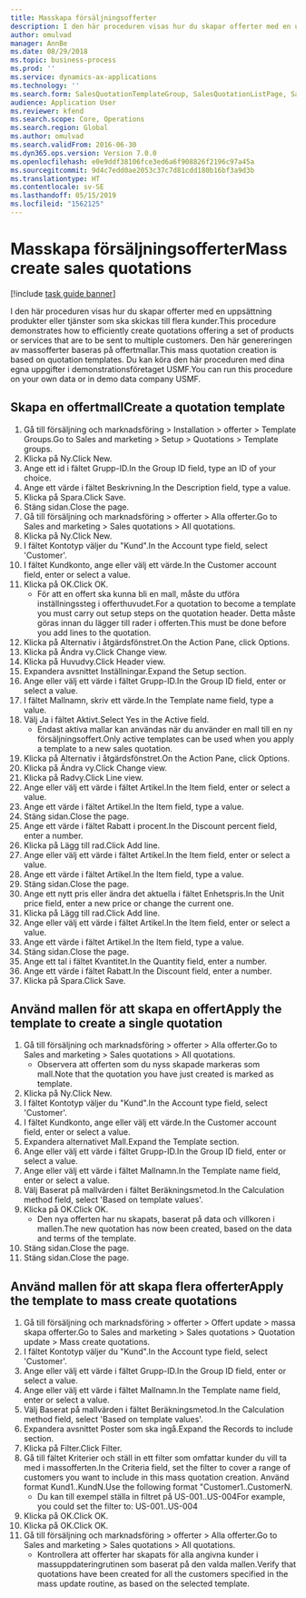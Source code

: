 ```yaml
---
title: Masskapa försäljningsofferter
description: I den här proceduren visas hur du skapar offerter med en uppsättning produkter eller tjänster som ska skickas till flera kunder.
author: omulvad
manager: AnnBe
ms.date: 08/29/2018
ms.topic: business-process
ms.prod: ''
ms.service: dynamics-ax-applications
ms.technology: ''
ms.search.form: SalesQuotationTemplateGroup, SalesQuotationListPage, SalesCreateQuotation, SalesQuotationTable, SysQueryForm
audience: Application User
ms.reviewer: kfend
ms.search.scope: Core, Operations
ms.search.region: Global
ms.author: omulvad
ms.search.validFrom: 2016-06-30
ms.dyn365.ops.version: Version 7.0.0
ms.openlocfilehash: e0e9ddf38106fce3ed6a6f908826f2196c97a45a
ms.sourcegitcommit: 9d4c7edd0ae2053c37c7d81cdd180b16bf3a9d3b
ms.translationtype: HT
ms.contentlocale: sv-SE
ms.lasthandoff: 05/15/2019
ms.locfileid: "1562125"
---
```

# <a name="mass-create-sales-quotations"></a><span data-ttu-id="88168-103">Masskapa försäljningsofferter</span><span class="sxs-lookup"><span data-stu-id="88168-103">Mass create sales quotations</span></span>

[!include [task guide banner](../../includes/task-guide-banner.md)]

<span data-ttu-id="88168-104">I den här proceduren visas hur du skapar offerter med en uppsättning produkter eller tjänster som ska skickas till flera kunder.</span><span class="sxs-lookup"><span data-stu-id="88168-104">This procedure demonstrates how to efficiently create quotations offering a set of products or services that are to be sent to multiple customers.</span></span> <span data-ttu-id="88168-105">Den här genereringen av massofferter baseras på offertmallar.</span><span class="sxs-lookup"><span data-stu-id="88168-105">This mass quotation creation is based on quotation templates.</span></span> <span data-ttu-id="88168-106">Du kan köra den här proceduren med dina egna uppgifter i demonstrationsföretaget USMF.</span><span class="sxs-lookup"><span data-stu-id="88168-106">You can run this procedure on your own data or in demo data company USMF.</span></span>


## <a name="create-a-quotation-template"></a><span data-ttu-id="88168-107">Skapa en offertmall</span><span class="sxs-lookup"><span data-stu-id="88168-107">Create a quotation template</span></span>
1. <span data-ttu-id="88168-108">Gå till försäljning och marknadsföring > Installation > offerter > Template Groups.</span><span class="sxs-lookup"><span data-stu-id="88168-108">Go to Sales and marketing > Setup > Quotations > Template groups.</span></span>
2. <span data-ttu-id="88168-109">Klicka på Ny.</span><span class="sxs-lookup"><span data-stu-id="88168-109">Click New.</span></span>
3. <span data-ttu-id="88168-110">Ange ett id i fältet Grupp-ID.</span><span class="sxs-lookup"><span data-stu-id="88168-110">In the Group ID field, type an ID of your choice.</span></span>
4. <span data-ttu-id="88168-111">Ange ett värde i fältet Beskrivning.</span><span class="sxs-lookup"><span data-stu-id="88168-111">In the Description field, type a value.</span></span>
5. <span data-ttu-id="88168-112">Klicka på Spara.</span><span class="sxs-lookup"><span data-stu-id="88168-112">Click Save.</span></span>
6. <span data-ttu-id="88168-113">Stäng sidan.</span><span class="sxs-lookup"><span data-stu-id="88168-113">Close the page.</span></span>
7. <span data-ttu-id="88168-114">Gå till försäljning och marknadsföring > offerter > Alla offerter.</span><span class="sxs-lookup"><span data-stu-id="88168-114">Go to Sales and marketing > Sales quotations > All quotations.</span></span>
8. <span data-ttu-id="88168-115">Klicka på Ny.</span><span class="sxs-lookup"><span data-stu-id="88168-115">Click New.</span></span>
9. <span data-ttu-id="88168-116">I fältet Kontotyp väljer du "Kund".</span><span class="sxs-lookup"><span data-stu-id="88168-116">In the Account type field, select 'Customer'.</span></span>
10. <span data-ttu-id="88168-117">I fältet Kundkonto, ange eller välj ett värde.</span><span class="sxs-lookup"><span data-stu-id="88168-117">In the Customer account field, enter or select a value.</span></span>
11. <span data-ttu-id="88168-118">Klicka på OK.</span><span class="sxs-lookup"><span data-stu-id="88168-118">Click OK.</span></span>
    * <span data-ttu-id="88168-119">För att en offert ska kunna bli en mall, måste du utföra inställningssteg i offerthuvudet.</span><span class="sxs-lookup"><span data-stu-id="88168-119">For a quotation to become a template you must carry out  setup steps on the quotation header.</span></span> <span data-ttu-id="88168-120">Detta måste göras innan du lägger till rader i offerten.</span><span class="sxs-lookup"><span data-stu-id="88168-120">This must be done before you add lines to the quotation.</span></span>   
12. <span data-ttu-id="88168-121">Klicka på Alternativ i åtgärdsfönstret.</span><span class="sxs-lookup"><span data-stu-id="88168-121">On the Action Pane, click Options.</span></span>
13. <span data-ttu-id="88168-122">Klicka på Ändra vy.</span><span class="sxs-lookup"><span data-stu-id="88168-122">Click Change view.</span></span>
14. <span data-ttu-id="88168-123">Klicka på Huvudvy.</span><span class="sxs-lookup"><span data-stu-id="88168-123">Click Header view.</span></span>
15. <span data-ttu-id="88168-124">Expandera avsnittet Inställningar.</span><span class="sxs-lookup"><span data-stu-id="88168-124">Expand the Setup section.</span></span>
16. <span data-ttu-id="88168-125">Ange eller välj ett värde i fältet Grupp-ID.</span><span class="sxs-lookup"><span data-stu-id="88168-125">In the Group ID field, enter or select a value.</span></span>
17. <span data-ttu-id="88168-126">I fältet Mallnamn, skriv ett värde.</span><span class="sxs-lookup"><span data-stu-id="88168-126">In the Template name field, type a value.</span></span>
18. <span data-ttu-id="88168-127">Välj Ja i fältet Aktivt.</span><span class="sxs-lookup"><span data-stu-id="88168-127">Select Yes in the Active field.</span></span>
    * <span data-ttu-id="88168-128">Endast aktiva mallar kan användas när du använder en mall till en ny försäljningsoffert.</span><span class="sxs-lookup"><span data-stu-id="88168-128">Only active templates can be used when you apply a template to a new sales quotation.</span></span>  
19. <span data-ttu-id="88168-129">Klicka på Alternativ i åtgärdsfönstret.</span><span class="sxs-lookup"><span data-stu-id="88168-129">On the Action Pane, click Options.</span></span>
20. <span data-ttu-id="88168-130">Klicka på Ändra vy.</span><span class="sxs-lookup"><span data-stu-id="88168-130">Click Change view.</span></span>
21. <span data-ttu-id="88168-131">Klicka på Radvy.</span><span class="sxs-lookup"><span data-stu-id="88168-131">Click Line view.</span></span>
22. <span data-ttu-id="88168-132">Ange eller välj ett värde i fältet Artikel.</span><span class="sxs-lookup"><span data-stu-id="88168-132">In the Item field, enter or select a value.</span></span>
23. <span data-ttu-id="88168-133">Ange ett värde i fältet Artikel.</span><span class="sxs-lookup"><span data-stu-id="88168-133">In the Item field, type a value.</span></span>
24. <span data-ttu-id="88168-134">Stäng sidan.</span><span class="sxs-lookup"><span data-stu-id="88168-134">Close the page.</span></span>
25. <span data-ttu-id="88168-135">Ange ett värde i fältet Rabatt i procent.</span><span class="sxs-lookup"><span data-stu-id="88168-135">In the Discount percent field, enter a number.</span></span>
26. <span data-ttu-id="88168-136">Klicka på Lägg till rad.</span><span class="sxs-lookup"><span data-stu-id="88168-136">Click Add line.</span></span>
27. <span data-ttu-id="88168-137">Ange eller välj ett värde i fältet Artikel.</span><span class="sxs-lookup"><span data-stu-id="88168-137">In the Item field, enter or select a value.</span></span>
28. <span data-ttu-id="88168-138">Ange ett värde i fältet Artikel.</span><span class="sxs-lookup"><span data-stu-id="88168-138">In the Item field, type a value.</span></span>
29. <span data-ttu-id="88168-139">Stäng sidan.</span><span class="sxs-lookup"><span data-stu-id="88168-139">Close the page.</span></span>
30. <span data-ttu-id="88168-140">Ange ett nytt pris eller ändra det aktuella i fältet Enhetspris.</span><span class="sxs-lookup"><span data-stu-id="88168-140">In the Unit price field, enter a new price or change the current one.</span></span>
31. <span data-ttu-id="88168-141">Klicka på Lägg till rad.</span><span class="sxs-lookup"><span data-stu-id="88168-141">Click Add line.</span></span>
32. <span data-ttu-id="88168-142">Ange eller välj ett värde i fältet Artikel.</span><span class="sxs-lookup"><span data-stu-id="88168-142">In the Item field, enter or select a value.</span></span>
33. <span data-ttu-id="88168-143">Ange ett värde i fältet Artikel.</span><span class="sxs-lookup"><span data-stu-id="88168-143">In the Item field, type a value.</span></span>
34. <span data-ttu-id="88168-144">Stäng sidan.</span><span class="sxs-lookup"><span data-stu-id="88168-144">Close the page.</span></span>
35. <span data-ttu-id="88168-145">Ange ett tal i fältet Kvantitet.</span><span class="sxs-lookup"><span data-stu-id="88168-145">In the Quantity field, enter a number.</span></span>
36. <span data-ttu-id="88168-146">Ange ett värde i fältet Rabatt.</span><span class="sxs-lookup"><span data-stu-id="88168-146">In the Discount field, enter a number.</span></span>
37. <span data-ttu-id="88168-147">Klicka på Spara.</span><span class="sxs-lookup"><span data-stu-id="88168-147">Click Save.</span></span>

## <a name="apply-the-template-to-create-a-single-quotation"></a><span data-ttu-id="88168-148">Använd mallen för att skapa en offert</span><span class="sxs-lookup"><span data-stu-id="88168-148">Apply the template to create a single quotation</span></span>
1. <span data-ttu-id="88168-149">Gå till försäljning och marknadsföring > offerter > Alla offerter.</span><span class="sxs-lookup"><span data-stu-id="88168-149">Go to Sales and marketing > Sales quotations > All quotations.</span></span>
    * <span data-ttu-id="88168-150">Observera att offerten som du nyss skapade markeras som mall.</span><span class="sxs-lookup"><span data-stu-id="88168-150">Note that the quotation you have just created is marked as template.</span></span>  
2. <span data-ttu-id="88168-151">Klicka på Ny.</span><span class="sxs-lookup"><span data-stu-id="88168-151">Click New.</span></span>
3. <span data-ttu-id="88168-152">I fältet Kontotyp väljer du "Kund".</span><span class="sxs-lookup"><span data-stu-id="88168-152">In the Account type field, select 'Customer'.</span></span>
4. <span data-ttu-id="88168-153">I fältet Kundkonto, ange eller välj ett värde.</span><span class="sxs-lookup"><span data-stu-id="88168-153">In the Customer account field, enter or select a value.</span></span>
5. <span data-ttu-id="88168-154">Expandera alternativet Mall.</span><span class="sxs-lookup"><span data-stu-id="88168-154">Expand the Template section.</span></span>
6. <span data-ttu-id="88168-155">Ange eller välj ett värde i fältet Grupp-ID.</span><span class="sxs-lookup"><span data-stu-id="88168-155">In the Group ID field, enter or select a value.</span></span>
7. <span data-ttu-id="88168-156">Ange eller välj ett värde i fältet Mallnamn.</span><span class="sxs-lookup"><span data-stu-id="88168-156">In the Template name field, enter or select a value.</span></span>
8. <span data-ttu-id="88168-157">Välj Baserat på mallvärden i fältet Beräkningsmetod.</span><span class="sxs-lookup"><span data-stu-id="88168-157">In the Calculation method field, select 'Based on template values'.</span></span>
9. <span data-ttu-id="88168-158">Klicka på OK.</span><span class="sxs-lookup"><span data-stu-id="88168-158">Click OK.</span></span>
    * <span data-ttu-id="88168-159">Den nya offerten har nu skapats, baserat på data och villkoren i mallen.</span><span class="sxs-lookup"><span data-stu-id="88168-159">The new quotation has now been created, based on the data and terms of the template.</span></span>  
10. <span data-ttu-id="88168-160">Stäng sidan.</span><span class="sxs-lookup"><span data-stu-id="88168-160">Close the page.</span></span>
11. <span data-ttu-id="88168-161">Stäng sidan.</span><span class="sxs-lookup"><span data-stu-id="88168-161">Close the page.</span></span>

## <a name="apply-the-template-to-mass-create-quotations"></a><span data-ttu-id="88168-162">Använd mallen för att skapa flera offerter</span><span class="sxs-lookup"><span data-stu-id="88168-162">Apply the template to mass create quotations</span></span>
1. <span data-ttu-id="88168-163">Gå till försäljning och marknadsföring > offerter > Offert update > massa skapa offerter.</span><span class="sxs-lookup"><span data-stu-id="88168-163">Go to Sales and marketing > Sales quotations > Quotation update > Mass create quotations.</span></span>
2. <span data-ttu-id="88168-164">I fältet Kontotyp väljer du "Kund".</span><span class="sxs-lookup"><span data-stu-id="88168-164">In the Account type field, select 'Customer'.</span></span>
3. <span data-ttu-id="88168-165">Ange eller välj ett värde i fältet Grupp-ID.</span><span class="sxs-lookup"><span data-stu-id="88168-165">In the Group ID field, enter or select a value.</span></span>
4. <span data-ttu-id="88168-166">Ange eller välj ett värde i fältet Mallnamn.</span><span class="sxs-lookup"><span data-stu-id="88168-166">In the Template name field, enter or select a value.</span></span>
5. <span data-ttu-id="88168-167">Välj Baserat på mallvärden i fältet Beräkningsmetod.</span><span class="sxs-lookup"><span data-stu-id="88168-167">In the Calculation method field, select 'Based on template values'.</span></span>
6. <span data-ttu-id="88168-168">Expandera avsnittet Poster som ska ingå.</span><span class="sxs-lookup"><span data-stu-id="88168-168">Expand the Records to include section.</span></span>
7. <span data-ttu-id="88168-169">Klicka på Filter.</span><span class="sxs-lookup"><span data-stu-id="88168-169">Click Filter.</span></span>
8. <span data-ttu-id="88168-170">Gå till fältet Kriterier och ställ in ett filter som omfattar kunder du vill ta med i massofferten.</span><span class="sxs-lookup"><span data-stu-id="88168-170">In the Criteria field, set the filter to cover a range of customers you want to include in this mass quotation creation.</span></span> <span data-ttu-id="88168-171">Använd format Kund1..KundN.</span><span class="sxs-lookup"><span data-stu-id="88168-171">Use the following format "Customer1..CustomerN.</span></span>
    * <span data-ttu-id="88168-172">Du kan till exempel ställa in filtret på US-001..US-004</span><span class="sxs-lookup"><span data-stu-id="88168-172">For example, you could set the filter to: US-001..US-004</span></span>  
9. <span data-ttu-id="88168-173">Klicka på OK.</span><span class="sxs-lookup"><span data-stu-id="88168-173">Click OK.</span></span>
10. <span data-ttu-id="88168-174">Klicka på OK.</span><span class="sxs-lookup"><span data-stu-id="88168-174">Click OK.</span></span>
11. <span data-ttu-id="88168-175">Gå till försäljning och marknadsföring > offerter > Alla offerter.</span><span class="sxs-lookup"><span data-stu-id="88168-175">Go to Sales and marketing > Sales quotations > All quotations.</span></span>
    * <span data-ttu-id="88168-176">Kontrollera att offerter har skapats för alla angivna kunder i massuppdateringrutinen som baserat på den valda mallen.</span><span class="sxs-lookup"><span data-stu-id="88168-176">Verify that quotations have been created for all the customers specified in the mass update routine, as based on the selected template.</span></span>  

